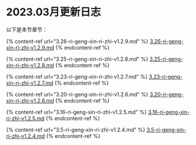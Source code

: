 # 2023.03月更新日志

以下是本节章节：

{% content-ref url="3.26-ri-geng-xin-ri-zhi-v1.2.9.md" %}
[3.26-ri-geng-xin-ri-zhi-v1.2.9.md](3.26-ri-geng-xin-ri-zhi-v1.2.9.md)
{% endcontent-ref %}

{% content-ref url="3.25-ri-geng-xin-ri-zhi-v1.2.8.md" %}
[3.25-ri-geng-xin-ri-zhi-v1.2.8.md](3.25-ri-geng-xin-ri-zhi-v1.2.8.md)
{% endcontent-ref %}

{% content-ref url="3.23-ri-geng-xin-ri-zhi-v1.2.7.md" %}
[3.23-ri-geng-xin-ri-zhi-v1.2.7.md](3.23-ri-geng-xin-ri-zhi-v1.2.7.md)
{% endcontent-ref %}

{% content-ref url="3.20-ri-geng-xin-ri-zhi-v1.2.6.md" %}
[3.20-ri-geng-xin-ri-zhi-v1.2.6.md](3.20-ri-geng-xin-ri-zhi-v1.2.6.md)
{% endcontent-ref %}

{% content-ref url="3.16-ri-geng-xin-ri-zhi-v1.2.5.md" %}
[3.16-ri-geng-xin-ri-zhi-v1.2.5.md](3.16-ri-geng-xin-ri-zhi-v1.2.5.md)
{% endcontent-ref %}

{% content-ref url="3.5-ri-geng-xin-ri-zhi-v1.2.4.md" %}
[3.5-ri-geng-xin-ri-zhi-v1.2.4.md](3.5-ri-geng-xin-ri-zhi-v1.2.4.md)
{% endcontent-ref %}

